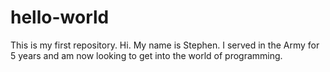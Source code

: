 # hello-world
This is my first repository.
Hi. My name is Stephen. I served in the Army for 5 years and am now looking to get into the world of programming.
